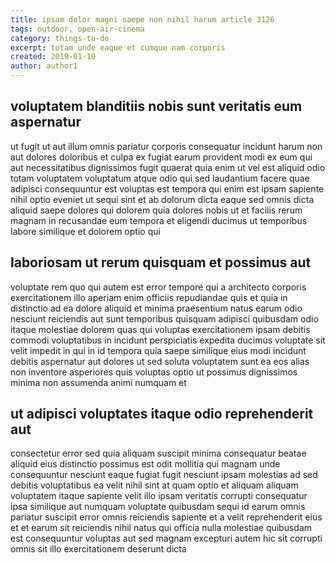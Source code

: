 ```yaml
---
title: ipsam dolor magni saepe non nihil harum article 3126
tags: outdoor, open-air-cinema
category: things-to-do
excerpt: totam unde eaque et cumque nam corporis
created: 2019-01-10
author: author1
---
```


## voluptatem blanditiis nobis sunt veritatis eum aspernatur

ut fugit ut aut illum omnis pariatur corporis consequatur incidunt harum non aut dolores doloribus et culpa ex fugiat earum provident modi ex eum qui aut necessitatibus dignissimos fugit quaerat quia enim ut vel est aliquid odio totam voluptatem voluptatum atque odio qui sed laudantium facere quae adipisci consequuntur est voluptas est tempora qui enim est ipsam sapiente nihil optio eveniet ut sequi sint et ab dolorum dicta eaque sed omnis dicta aliquid saepe dolores qui dolorem quia dolores nobis ut et facilis rerum magnam in recusandae eum tempora et eligendi ducimus ut temporibus labore similique et dolorem optio qui

## laboriosam ut rerum quisquam et possimus aut

voluptate rem quo qui autem est error tempore qui a architecto corporis exercitationem illo aperiam enim officiis repudiandae quis et quia in distinctio ad ea dolore aliquid et minima praesentium natus earum odio nesciunt reiciendis aut sunt temporibus quisquam adipisci quibusdam odio itaque molestiae dolorem quas qui voluptas exercitationem ipsam debitis commodi voluptatibus in incidunt perspiciatis expedita ducimus voluptate sit velit impedit in qui in id tempora quia saepe similique eius modi incidunt debitis aspernatur aut dolores ut sed soluta voluptatem sunt ea eos alias non inventore asperiores quis voluptas optio ut possimus dignissimos minima non assumenda animi numquam et

## ut adipisci voluptates itaque odio reprehenderit aut

consectetur error sed quia aliquam suscipit minima consequatur beatae aliquid eius distinctio possimus est odit mollitia qui magnam unde consequuntur nesciunt eaque fugiat fugit nesciunt ipsam molestias ad sed debitis voluptatibus ea velit nihil sint at quam optio et aliquam aliquam voluptatem itaque sapiente velit illo ipsam veritatis corrupti consequatur ipsa similique aut numquam voluptate quibusdam sequi id earum omnis pariatur suscipit error omnis reiciendis sapiente et a velit reprehenderit eius et et earum sit reiciendis nihil natus qui officia nulla molestiae quibusdam est consequuntur voluptas aut sed magnam excepturi autem hic sit corrupti omnis sit illo exercitationem deserunt dicta

